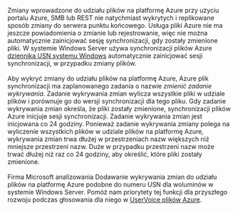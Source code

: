 Zmiany wprowadzone do udziału plików na platformę Azure przy użyciu portalu Azure, SMB lub REST nie natychmiast wykrytych i replikowane sposób zmiany do serwera punktu końcowego. Usługa pliki Azure nie ma jeszcze powiadomienia o zmianie lub rejestrowanie, więc nie można automatycznie zainicjować sesję synchronizacji, gdy zostały zmienione pliki. W systemie Windows Server używa synchronizacji plików Azure [dziennika USN systemu Windows](https://msdn.microsoft.com/library/windows/desktop/aa363798.aspx) automatycznie zainicjować sesji synchronizacji, w przypadku zmiany plików.<br /><br /> Aby wykryć zmiany do udziału plików na platformę Azure, Azure plik synchronizacji ma zaplanowanego zadania o nazwie *zmienić zadanie wykrywania*. Zadanie wykrywania zmian wylicza wszystkie pliki w udziale plików i porównuje go do wersji synchronizacji dla tego pliku. Gdy zadanie wykrywania zmian określa, że pliki zostały zmienione, synchronizacji plików Azure inicjuje sesji synchronizacji. Zadanie wykrywania zmian jest inicjowana co 24 godziny. Ponieważ zadanie wykrywania zmiany polega na wyliczenie wszystkich plików w udziale plików na platformę Azure, wykrywania zmian trwa dłużej w przestrzeniach nazw większych niż mniejsze przestrzeni nazw. Duże w przypadku przestrzeni nazw może trwać dłużej niż raz co 24 godziny, aby określić, które pliki zostały zmienione.<br /><br />
Firma Microsoft analizowania Dodawanie wykrywania zmian do udziału plików na platformę Azure podobne do numeru USN dla woluminów w systemie Windows Server. Pomóż nam priorytety tej funkcji dla przyszłego rozwoju podczas głosowania dla niego w [UserVoice plików Azure](https://feedback.azure.com/forums/217298-storage/category/180670-files).

